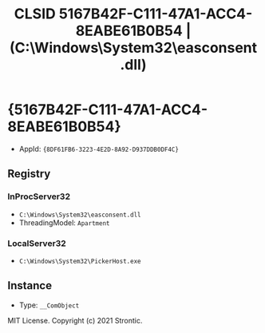 ﻿---
title: "CLSID 5167B42F-C111-47A1-ACC4-8EABE61B0B54 | (C:\\Windows\\System32\\easconsent.dll)"
excerpt: What is COM-Object CLSID 5167B42F-C111-47A1-ACC4-8EABE61B0B54?
---

# {5167B42F-C111-47A1-ACC4-8EABE61B0B54}

* AppId: `{8DF61FB6-3223-4E2D-8A92-D937DDB0DF4C}`

## Registry


### InProcServer32

* `C:\Windows\System32\easconsent.dll`
* ThreadingModel: `Apartment`

### LocalServer32

* `C:\Windows\System32\PickerHost.exe`

## Instance

* Type: `__ComObject`

MIT License. Copyright (c) 2021 Strontic.


